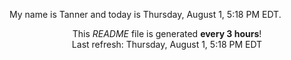My name is Tanner and today is Thursday, August 1, 5:18 PM EDT.

<p align="center">This <i>README</i> file is generated <b>every 3 hours</b>!</br>Last refresh: Thursday, August 1, 5:18 PM EDT<br /></p>

